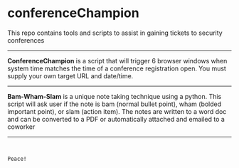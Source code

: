 # conferenceChampion
This repo contains tools and scripts to assist in gaining tickets to security conferences

____________________________________________________________________

<b>ConferenceChampion</b> is a script that will trigger 6 browser windows when system time matches the time of a conference registration open.
You must supply your own target URL and date/time.

___________________________________________________________________

<b>Bam-Wham-Slam</b> is a unique note taking technique using a python.
This script will ask user if the note is bam (normal bullet point), wham (bolded important point), or slam (action item).
The notes are written to a word doc and can be converted to a PDF or automatically attached and emailed to a coworker  

___________________________________________________________________

~~~~~ Much more to come! ~~~~~


Peace!


